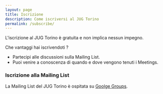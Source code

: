 ```yaml
---
layout: page
title: Iscrizione
description: Come iscriversi al JUG Torino
permalink: /subscribe/
---
```


L'iscrizione al JUG Torino è gratuita e non implica nessun impegno.

Che vantaggi hai iscrivendoti ?

* Partecipi alle discussioni sulla Mailing List.
* Puoi venire a conoscenza di quando e dove vengono tenuti i Meetings.

### Iscrizione alla Mailing List

La Mailing List del JUG Torino è ospitata su [Goolge Groups](https://groups.google.com/g/jugtorino).
